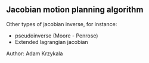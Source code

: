 ## Jacobian motion planning algorithm

Other types of jacobian inverse, for instance:
- pseudoinverse (Moore - Penrose)
- Extended lagrangian jacobian

Author: Adam Krzykala